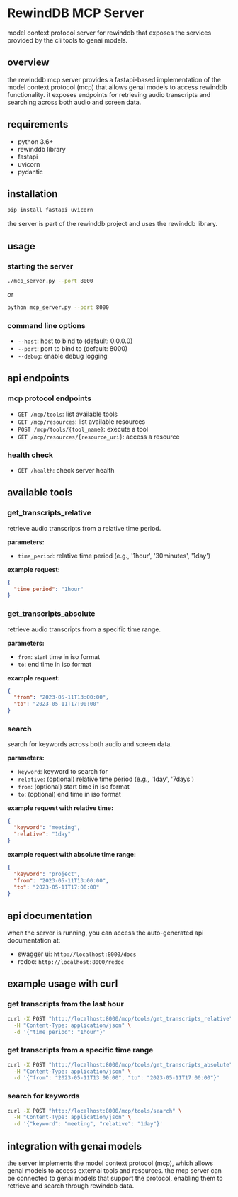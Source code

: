 # RewindDB MCP Server

model context protocol server for rewinddb that exposes the services provided by the cli tools to genai models.

## overview

the rewinddb mcp server provides a fastapi-based implementation of the model context protocol (mcp) that allows genai models to access rewinddb functionality. it exposes endpoints for retrieving audio transcripts and searching across both audio and screen data.

## requirements

- python 3.6+
- rewinddb library
- fastapi
- uvicorn
- pydantic

## installation

```bash
pip install fastapi uvicorn
```

the server is part of the rewinddb project and uses the rewinddb library.

## usage

### starting the server

```bash
./mcp_server.py --port 8000
```

or

```bash
python mcp_server.py --port 8000
```

### command line options

- `--host`: host to bind to (default: 0.0.0.0)
- `--port`: port to bind to (default: 8000)
- `--debug`: enable debug logging

## api endpoints

### mcp protocol endpoints

- `GET /mcp/tools`: list available tools
- `GET /mcp/resources`: list available resources
- `POST /mcp/tools/{tool_name}`: execute a tool
- `GET /mcp/resources/{resource_uri}`: access a resource

### health check

- `GET /health`: check server health

## available tools

### get_transcripts_relative

retrieve audio transcripts from a relative time period.

**parameters:**
- `time_period`: relative time period (e.g., '1hour', '30minutes', '1day')

**example request:**
```json
{
  "time_period": "1hour"
}
```

### get_transcripts_absolute

retrieve audio transcripts from a specific time range.

**parameters:**
- `from`: start time in iso format
- `to`: end time in iso format

**example request:**
```json
{
  "from": "2023-05-11T13:00:00",
  "to": "2023-05-11T17:00:00"
}
```

### search

search for keywords across both audio and screen data.

**parameters:**
- `keyword`: keyword to search for
- `relative`: (optional) relative time period (e.g., '1day', '7days')
- `from`: (optional) start time in iso format
- `to`: (optional) end time in iso format

**example request with relative time:**
```json
{
  "keyword": "meeting",
  "relative": "1day"
}
```

**example request with absolute time range:**
```json
{
  "keyword": "project",
  "from": "2023-05-11T13:00:00",
  "to": "2023-05-11T17:00:00"
}
```

## api documentation

when the server is running, you can access the auto-generated api documentation at:

- swagger ui: `http://localhost:8000/docs`
- redoc: `http://localhost:8000/redoc`

## example usage with curl

### get transcripts from the last hour

```bash
curl -X POST "http://localhost:8000/mcp/tools/get_transcripts_relative" \
  -H "Content-Type: application/json" \
  -d '{"time_period": "1hour"}'
```

### get transcripts from a specific time range

```bash
curl -X POST "http://localhost:8000/mcp/tools/get_transcripts_absolute" \
  -H "Content-Type: application/json" \
  -d '{"from": "2023-05-11T13:00:00", "to": "2023-05-11T17:00:00"}'
```

### search for keywords

```bash
curl -X POST "http://localhost:8000/mcp/tools/search" \
  -H "Content-Type: application/json" \
  -d '{"keyword": "meeting", "relative": "1day"}'
```

## integration with genai models

the server implements the model context protocol (mcp), which allows genai models to access external tools and resources. the mcp server can be connected to genai models that support the protocol, enabling them to retrieve and search through rewinddb data.